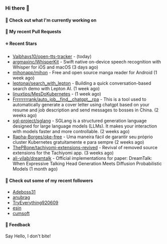 ### Hi there 👋

#### 👷 Check out what I'm currently working on

#### 🔨 My recent Pull Requests


#### ⭐ Recent Stars

- [Vaibhavs10/open-tts-tracker](https://github.com/Vaibhavs10/open-tts-tracker) -  (today)
- [argmaxinc/WhisperKit](https://github.com/argmaxinc/WhisperKit) - Swift native on-device speech recognition with Whisper for iOS and macOS (3 days ago)
- [mihonapp/mihon](https://github.com/mihonapp/mihon) - Free and open source manga reader for Android (1 week ago)
- [leptonai/search_with_lepton](https://github.com/leptonai/search_with_lepton) - Building a quick conversation-based search demo with Lepton AI. (1 week ago)
- [linuxtips/MesDoKubernetes](https://github.com/linuxtips/MesDoKubernetes) -  (1 week ago)
- [Frrrrrrrrank/auto_job__find__chatgpt__rpa](https://github.com/Frrrrrrrrank/auto_job__find__chatgpt__rpa) - This is a tool used to automatically generate a cover letter using chatgpt based on your resume and job description and send messages to bosses in China. (2 weeks ago)
- [sgl-project/sglang](https://github.com/sgl-project/sglang) - SGLang is a structured generation language designed for large language models (LLMs). It makes your interaction with models faster and more controllable. (2 weeks ago)
- [Rapha-Borges/oke-free](https://github.com/Rapha-Borges/oke-free) - Uma maneira fácil de garantir seu próprio cluster Kubernetes gratuitamente e para sempre (2 weeks ago)
- [ThePBone/tachiyomi-extensions-revived](https://github.com/ThePBone/tachiyomi-extensions-revived) - Revival of removed source extensions for the Tachiyomi app.  (3 weeks ago)
- [ali-vilab/dreamtalk](https://github.com/ali-vilab/dreamtalk) - Official implementations for paper: DreamTalk: When Expressive Talking Head Generation Meets Diffusion Probabilistic Models (1 month ago)

#### 👯 Check out some of my recent followers

- [Adeboss31](https://github.com/Adeboss31)
- [anubrag](https://github.com/anubrag)
- [TryEverything920609](https://github.com/TryEverything920609)
- [esin](https://github.com/esin)
- [cumsoft](https://github.com/cumsoft)

#### 💬 Feedback

Say Hello, I don't bite!